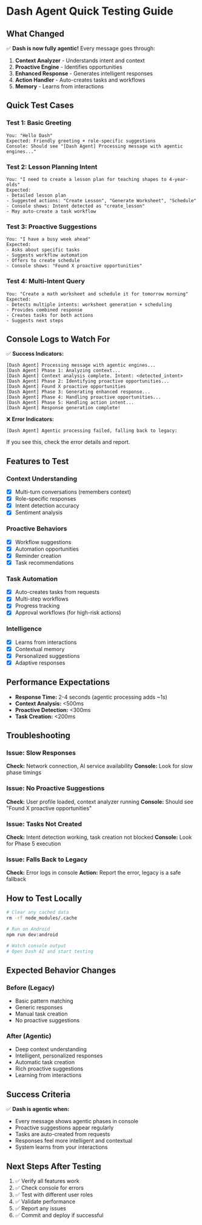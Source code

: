 # Dash Agent Quick Testing Guide

## What Changed
✅ **Dash is now fully agentic!** Every message goes through:
1. **Context Analyzer** - Understands intent and context
2. **Proactive Engine** - Identifies opportunities
3. **Enhanced Response** - Generates intelligent responses
4. **Action Handler** - Auto-creates tasks and workflows
5. **Memory** - Learns from interactions

## Quick Test Cases

### Test 1: Basic Greeting
```
You: "Hello Dash"
Expected: Friendly greeting + role-specific suggestions
Console: Should see "[Dash Agent] Processing message with agentic engines..."
```

### Test 2: Lesson Planning Intent
```
You: "I need to create a lesson plan for teaching shapes to 4-year-olds"
Expected:
- Detailed lesson plan
- Suggested actions: "Create Lesson", "Generate Worksheet", "Schedule"
- Console shows: Intent detected as "create_lesson"
- May auto-create a task workflow
```

### Test 3: Proactive Suggestions
```
You: "I have a busy week ahead"
Expected:
- Asks about specific tasks
- Suggests workflow automation
- Offers to create schedule
- Console shows: "Found X proactive opportunities"
```

### Test 4: Multi-Intent Query
```
You: "Create a math worksheet and schedule it for tomorrow morning"
Expected:
- Detects multiple intents: worksheet generation + scheduling
- Provides combined response
- Creates tasks for both actions
- Suggests next steps
```

## Console Logs to Watch For

✅ **Success Indicators:**
```
[Dash Agent] Processing message with agentic engines...
[Dash Agent] Phase 1: Analyzing context...
[Dash Agent] Context analysis complete. Intent: <detected_intent>
[Dash Agent] Phase 2: Identifying proactive opportunities...
[Dash Agent] Found X proactive opportunities
[Dash Agent] Phase 3: Generating enhanced response...
[Dash Agent] Phase 4: Handling proactive opportunities...
[Dash Agent] Phase 5: Handling action intent...
[Dash Agent] Response generation complete!
```

❌ **Error Indicators:**
```
[Dash Agent] Agentic processing failed, falling back to legacy:
```
If you see this, check the error details and report.

## Features to Test

### Context Understanding
- [x] Multi-turn conversations (remembers context)
- [x] Role-specific responses
- [x] Intent detection accuracy
- [x] Sentiment analysis

### Proactive Behaviors  
- [x] Workflow suggestions
- [x] Automation opportunities
- [x] Reminder creation
- [x] Task recommendations

### Task Automation
- [x] Auto-creates tasks from requests
- [x] Multi-step workflows
- [x] Progress tracking
- [x] Approval workflows (for high-risk actions)

### Intelligence
- [x] Learns from interactions
- [x] Contextual memory
- [x] Personalized suggestions
- [x] Adaptive responses

## Performance Expectations

- **Response Time:** 2-4 seconds (agentic processing adds ~1s)
- **Context Analysis:** <500ms
- **Proactive Detection:** <300ms
- **Task Creation:** <200ms

## Troubleshooting

### Issue: Slow Responses
**Check:** Network connection, AI service availability
**Console:** Look for slow phase timings

### Issue: No Proactive Suggestions
**Check:** User profile loaded, context analyzer running
**Console:** Should see "Found X proactive opportunities"

### Issue: Tasks Not Created
**Check:** Intent detection working, task creation not blocked
**Console:** Look for Phase 5 execution

### Issue: Falls Back to Legacy
**Check:** Error logs in console
**Action:** Report the error, legacy is a safe fallback

## How to Test Locally

```bash
# Clear any cached data
rm -rf node_modules/.cache

# Run on Android
npm run dev:android

# Watch console output
# Open Dash AI and start testing
```

## Expected Behavior Changes

### Before (Legacy)
- Basic pattern matching
- Generic responses
- Manual task creation
- No proactive suggestions

### After (Agentic)
- Deep context understanding
- Intelligent, personalized responses
- Automatic task creation
- Rich proactive suggestions
- Learning from interactions

## Success Criteria

✅ **Dash is agentic when:**
- Every message shows agentic phases in console
- Proactive suggestions appear regularly
- Tasks are auto-created from requests
- Responses feel more intelligent and contextual
- System learns from your interactions

## Next Steps After Testing

1. ✅ Verify all features work
2. ✅ Check console for errors
3. ✅ Test with different user roles
4. ✅ Validate performance
5. ✅ Report any issues
6. ✅ Commit and deploy if successful

